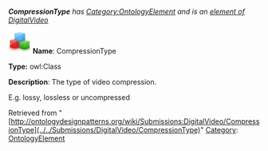 ___CompressionType__ has [Category:OntologyElement](../../Category/OntologyElement "Category:OntologyElement") and is an [element of](../../Property/ElementOf "Property:ElementOf") [DigitalVideo](../../Submissions/DigitalVideo "Submissions:DigitalVideo")_


  




[![Class](../../images/thumb/2/27/Class.gif/45px-Class.gif)](../../Image/Class.gif "Class")
__Name__: CompressionType 


__Type:__ owl:Class 


__Description__: The type of video compression. 


E.g. lossy, lossless or uncompressed





Retrieved from "[http://ontologydesignpatterns.org/wiki/Submissions:DigitalVideo/CompressionType](../../Submissions/DigitalVideo/CompressionType)"
 [Category](http://ontologydesignpatterns.org/wiki/Special:Categories "Special:Categories"): [OntologyElement](../../Category/OntologyElement "Category:OntologyElement")